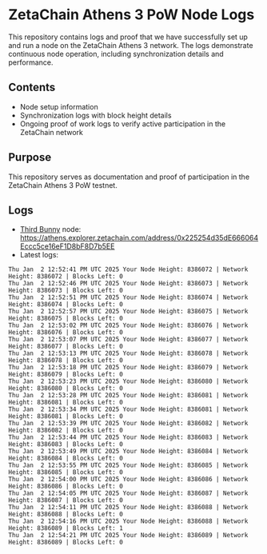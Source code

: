 # ZetaChain Athens 3 PoW Node Logs
This repository contains logs and proof that we have successfully set up and run a node on the ZetaChain Athens 3 network. The logs demonstrate continuous node operation, including synchronization details and performance.

## Contents
- Node setup information
- Synchronization logs with block height details
- Ongoing proof of work logs to verify active participation in the ZetaChain network

## Purpose
This repository serves as documentation and proof of participation in the ZetaChain Athens 3 PoW testnet.

## Logs

- [Third Bunny](https://thirdbunny.xyz/) node: https://athens.explorer.zetachain.com/address/0x225254d35dE666064Eccc5ce16eF1D8bF8D7b5EE
- Latest logs:
```
Thu Jan  2 12:52:41 PM UTC 2025 Your Node Height: 8386072 | Network Height: 8386072 | Blocks Left: 0
Thu Jan  2 12:52:46 PM UTC 2025 Your Node Height: 8386073 | Network Height: 8386073 | Blocks Left: 0
Thu Jan  2 12:52:51 PM UTC 2025 Your Node Height: 8386074 | Network Height: 8386074 | Blocks Left: 0
Thu Jan  2 12:52:57 PM UTC 2025 Your Node Height: 8386075 | Network Height: 8386075 | Blocks Left: 0
Thu Jan  2 12:53:02 PM UTC 2025 Your Node Height: 8386076 | Network Height: 8386076 | Blocks Left: 0
Thu Jan  2 12:53:07 PM UTC 2025 Your Node Height: 8386077 | Network Height: 8386077 | Blocks Left: 0
Thu Jan  2 12:53:13 PM UTC 2025 Your Node Height: 8386078 | Network Height: 8386078 | Blocks Left: 0
Thu Jan  2 12:53:18 PM UTC 2025 Your Node Height: 8386079 | Network Height: 8386079 | Blocks Left: 0
Thu Jan  2 12:53:23 PM UTC 2025 Your Node Height: 8386080 | Network Height: 8386080 | Blocks Left: 0
Thu Jan  2 12:53:28 PM UTC 2025 Your Node Height: 8386081 | Network Height: 8386081 | Blocks Left: 0
Thu Jan  2 12:53:34 PM UTC 2025 Your Node Height: 8386081 | Network Height: 8386081 | Blocks Left: 0
Thu Jan  2 12:53:39 PM UTC 2025 Your Node Height: 8386082 | Network Height: 8386082 | Blocks Left: 0
Thu Jan  2 12:53:44 PM UTC 2025 Your Node Height: 8386083 | Network Height: 8386083 | Blocks Left: 0
Thu Jan  2 12:53:49 PM UTC 2025 Your Node Height: 8386084 | Network Height: 8386084 | Blocks Left: 0
Thu Jan  2 12:53:55 PM UTC 2025 Your Node Height: 8386085 | Network Height: 8386085 | Blocks Left: 0
Thu Jan  2 12:54:00 PM UTC 2025 Your Node Height: 8386086 | Network Height: 8386086 | Blocks Left: 0
Thu Jan  2 12:54:05 PM UTC 2025 Your Node Height: 8386087 | Network Height: 8386087 | Blocks Left: 0
Thu Jan  2 12:54:11 PM UTC 2025 Your Node Height: 8386088 | Network Height: 8386088 | Blocks Left: 0
Thu Jan  2 12:54:16 PM UTC 2025 Your Node Height: 8386088 | Network Height: 8386089 | Blocks Left: 1
Thu Jan  2 12:54:21 PM UTC 2025 Your Node Height: 8386089 | Network Height: 8386089 | Blocks Left: 0
```

